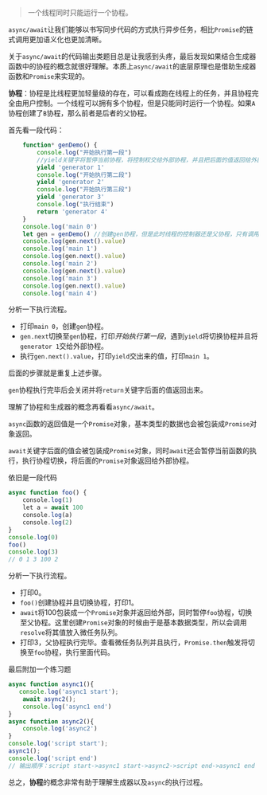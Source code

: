 > 一个线程同时只能运行一个协程。

`async/await`让我们能够以书写同步代码的方式执行异步任务，相比`Promise`的链式调用更加语义化也更加清晰。

关于`async/await`的代码输出类题目总是让我感到头疼，最后发现如果结合生成器函数中的协程的概念就很好理解。本质上`async/await`的底层原理也是借助生成器函数和`Promise`来实现的。

**协程**：协程是比线程更加轻量级的存在，可以看成跑在线程上的任务，并且协程完全由用户控制。一个线程可以拥有多个协程，但是只能同时运行一个协程。如果`A`协程创建了`B`协程，那么前者是后者的父协程。

首先看一段代码：

```js
    function* genDemo() {
        console.log("开始执行第一段")
        //yield关键字将暂停当前协程，将控制权交给外部协程，并且把后面的值返回给外部协程。
        yield 'generator 1'
        console.log("开始执行第二段")
        yield 'generator 2'
        console.log("开始执行第三段")
        yield 'generator 3'
        console.log("执行结束")
        return 'generator 4'
    }
    console.log('main 0')
    let gen = genDemo() //创建gen协程，但是此时线程的控制器还是父协程，只有调用next方法的时候才会将控制权交给gen协程
    console.log(gen.next().value)
    console.log('main 1')
    console.log(gen.next().value)
    console.log('main 2')
    console.log(gen.next().value)
    console.log('main 3')
    console.log(gen.next().value)
    console.log('main 4')
```

分析一下执行流程。

- 打印`main 0`，创建`gen`协程。
- `gen.next`切换至`gen`协程，打印*开始执行第一段*，遇到`yield`将切换协程并且将`generator 1`交给外部协程。
- 执行`gen.next().value`，打印`yield`交出来的值，打印`main 1`。

后面的步骤就是重复上述步骤。

`gen`协程执行完毕后会关闭并将`return`关键字后面的值返回出来。

理解了协程和生成器的概念再看看`async/await`。

`async`函数的返回值是一个`Promise`对象，基本类型的数据也会被包装成`Promise`对象返回。

`await`关键字后面的值会被包装成`Promise`对象，同时`await`还会暂停当前函数的执行，执行协程切换，将后面的`Promise`对象返回给外部协程。

依旧是一段代码

```js
async function foo() {
    console.log(1)
    let a = await 100
    console.log(a)
    console.log(2)
}
console.log(0)
foo()
console.log(3)
// 0 1 3 100 2
```

分析一下执行流程。

- 打印0。
- `foo()`创建协程并且切换协程，打印1。
- `await`将100包装成一个`Promise`对象并返回给外部，同时暂停`foo`协程，切换至父协程。这里创建`Promise`对象的时候由于是基本数据类型，所以会调用`resolve`将其值放入微任务队列。
- 打印3，父协程执行完毕。查看微任务队列并且执行，`Promise.then`触发将切换至`foo`协程，执行里面代码。

最后附加一个练习题

```js
async function async1(){
   console.log('async1 start');
    await async2();
    console.log('async1 end')
}
async function async2(){
    console.log('async2')
}
console.log('script start');
async1();
console.log('script end')
// 输出顺序：script start->async1 start->async2->script end->async1 end
```



总之，**协程**的概念非常有助于理解生成器以及`async`的执行过程。